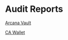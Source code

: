 # Audit Reports

[Arcana Vault](https://github.com/arcana-network/audit-reports/blob/9b13233ce0fa4915c96c712bb49187864089f3df/Arcana%20Vault%20Final%20Report.pdf)

[CA Wallet](https://github.com/arcana-network/audit-reports/blob/9b13233ce0fa4915c96c712bb49187864089f3df/Arcana%20Wallet%20Final%20Audit%20Report.pdf)
